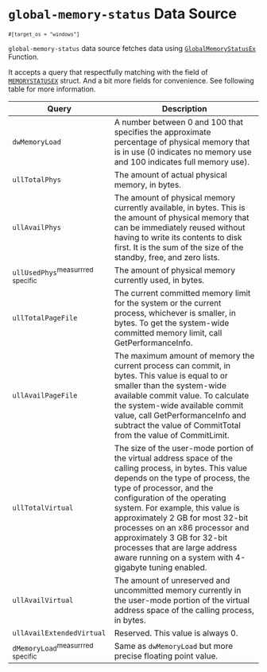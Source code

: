 # `global-memory-status` Data Source

<small>`#[target_os = "windows"]`</small>

`global-memory-status` data source fetches data using [`GlobalMemoryStatusEx`](https://docs.microsoft.com/en-us/windows/win32/api/sysinfoapi/nf-sysinfoapi-globalmemorystatusex) Function.

It accepts a query that respectfully matching with the field of [`MEMORYSTATUSEX`](https://docs.microsoft.com/en-us/windows/win32/api/sysinfoapi/ns-sysinfoapi-memorystatusex) struct. And a bit more fields for convenience. See following table for more information.

| Query                                       | Description                                                                                                                                                                                                                                                                                                                                                                                                                                |
| ------------------------------------------- | ------------------------------------------------------------------------------------------------------------------------------------------------------------------------------------------------------------------------------------------------------------------------------------------------------------------------------------------------------------------------------------------------------------------------------------------ |
| `dwMemoryLoad`                              | A number between 0 and 100 that specifies the approximate percentage of physical memory that is in use (0 indicates no memory use and 100 indicates full memory use).                                                                                                                                                                                                                                                                      |
| `ullTotalPhys`                              | The amount of actual physical memory, in bytes.                                                                                                                                                                                                                                                                                                                                                                                            |
| `ullAvailPhys`                              | The amount of physical memory currently available, in bytes. This is the amount of physical memory that can be immediately reused without having to write its contents to disk first. It is the sum of the size of the standby, free, and zero lists.                                                                                                                                                                                      |
| `ullUsedPhys`<sup>measurrred specific</sup> | The amount of physical memory currently used, in bytes.                                                                                                                                                                                                                                                                                                                                                                                    |
| `ullTotalPageFile`                          | The current committed memory limit for the system or the current process, whichever is smaller, in bytes. To get the system-wide committed memory limit, call GetPerformanceInfo.                                                                                                                                                                                                                                                          |
| `ullAvailPageFile`                          | The maximum amount of memory the current process can commit, in bytes. This value is equal to or smaller than the system-wide available commit value. To calculate the system-wide available commit value, call GetPerformanceInfo and subtract the value of CommitTotal from the value of CommitLimit.                                                                                                                                    |
| `ullTotalVirtual`                           | The size of the user-mode portion of the virtual address space of the calling process, in bytes. This value depends on the type of process, the type of processor, and the configuration of the operating system. For example, this value is approximately 2 GB for most 32-bit processes on an x86 processor and approximately 3 GB for 32-bit processes that are large address aware running on a system with 4-gigabyte tuning enabled. |
| `ullAvailVirtual`                           | The amount of unreserved and uncommitted memory currently in the user-mode portion of the virtual address space of the calling process, in bytes.                                                                                                                                                                                                                                                                                          |
| `ullAvailExtendedVirtual`                   | Reserved. This value is always 0.                                                                                                                                                                                                                                                                                                                                                                                                          |
| `dMemoryLoad`<sup>measurrred specific</sup> | Same as `dwMemoryLoad` but more precise floating point value.                                                                                                                                                                                                                                                                                                                                                                              |
